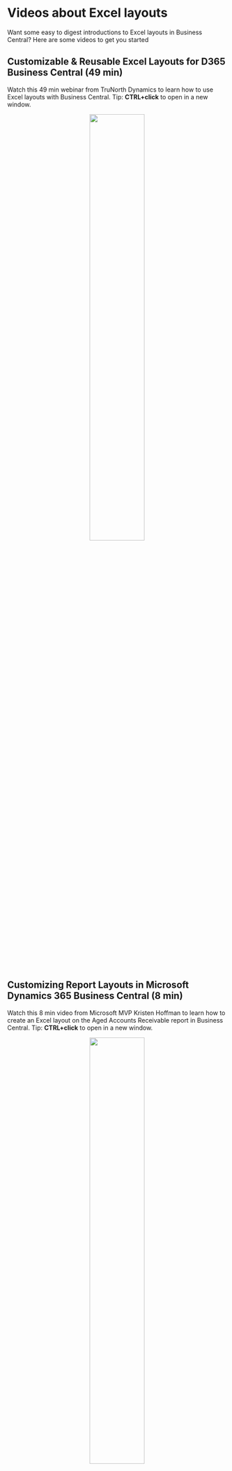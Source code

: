 # Videos about Excel layouts
Want some easy to digest introductions to Excel layouts in Business Central? Here are some videos to get you started


## Customizable & Reusable Excel Layouts for D365 Business Central (49 min)
Watch this 49 min webinar from TruNorth Dynamics to learn how to use Excel layouts with Business Central. Tip: **CTRL+click** to open in a new window.
<p align="center">
<a href="https://www.youtube.com/watch?v=GIUkPzeFAbo"><img src="https://img.youtube.com/vi/GIUkPzeFAbo/0.jpg" width="50%"></a>
<br>
</p>

## Customizing Report Layouts in Microsoft Dynamics 365 Business Central (8 min)
Watch this 8 min video from Microsoft MVP Kristen Hoffman to learn how to create an Excel layout on the Aged Accounts Receivable report in Business Central. Tip: **CTRL+click** to open in a new window.
<p align="center">
<a href="https://www.youtube.com/watch?v=l2c39WslLVM"><img src="https://img.youtube.com/vi/l2c39WslLVM/0.jpg" width="50%"></a>
<br>
</p>



# Disclaimer
Microsoft Corporation (“Microsoft”) grants you a nonexclusive, perpetual, royalty-free right to use and modify the software code provided by us for the purposes of illustration  ("Sample Code") and to reproduce and distribute the object code form of the Sample Code, provided that you agree: (i) to not use our name, logo, or trademarks to market your software product in which the Sample Code is embedded; (ii) to include a valid copyright notice on your software product in which the Sample Code is embedded; and (iii) to indemnify, hold harmless, and defend us and our suppliers from and against any claims or lawsuits, whether in an action of contract, tort or otherwise, including attorneys’ fees, that arise or result from the use or distribution of the Sample Code or the use or other dealings in the Sample Code. Unless applicable law gives you more rights, Microsoft reserves all other rights not expressly granted herein, whether by implication, estoppel or otherwise. 

THE SAMPLE CODE IS PROVIDED "AS IS", WITHOUT WARRANTY OF ANY KIND, EXPRESS OR IMPLIED, INCLUDING BUT NOT LIMITED TO THE WARRANTIES OF MERCHANTABILITY, FITNESS FOR A PARTICULAR PURPOSE AND NONINFRINGEMENT. IN NO EVENT SHALL MICROSOFT OR ITS LICENSORS BE LIABLE FOR ANY DIRECT, INDIRECT, INCIDENTAL, SPECIAL, EXEMPLARY, OR CONSEQUENTIAL DAMAGES (INCLUDING, BUT NOT LIMITED TO, PROCUREMENT OF SUBSTITUTE GOODS OR SERVICES; LOSS OF USE, DATA, OR PROFITS; OR BUSINESS INTERRUPTION) HOWEVER CAUSED AND ON ANY THEORY OF LIABILITY, WHETHER IN CONTRACT, STRICT LIABILITY, OR TORT (INCLUDING NEGLIGENCE OR OTHERWISE) ARISING IN ANY WAY OUT OF THE USE OF THE SAMPLE CODE, EVEN IF ADVISED OF THE POSSIBILITY OF SUCH DAMAGE.
